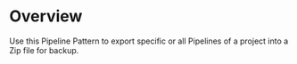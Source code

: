 # Overview

Use this Pipeline Pattern to export specific or all Pipelines of a project into a Zip file for backup.&#x20;

